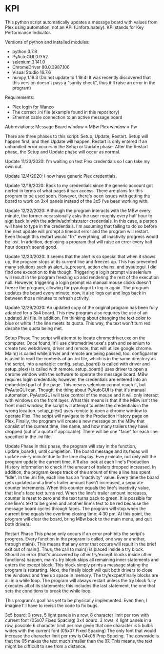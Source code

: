 # KPI
This python script automatically updates a message board with values from Plex using automation, not an API (Unfortunately).
KPI stands for Key Performance Indicator.

Versions of python and installed modules:
- python 3.7.8
- PyAutoGUI 0.9.52
- selenium 3.141.0
- ChromeDriver 80.0.3987.106
- Visual Studio 16.7.6
- numpy 1.19.3 (Do not update to 1.19.4! It was recently discovered that this version doesn't pass a "sanity check", thus it'll raise an error in the program)

Requirements:
- Plex login for Wanco
- The correct .ini file (example found in this repository)
- Ethernet cable connection to an active message board

Abbreviations:
Message Board window = MBw
Plex window = Pw

There are three phases to this script: Setup, Update, Restart.
Setup will happen first, and then Update will happen.
Restart is only entered if an unhandled error occurs in the Setup or Update phase. After the Restart phase, the Setup and Update phase will occur as normal.

Update 11/23/2020: I'm waiting on test Plex credentials so I can take my own out.

Update 12/4/2020: I now have generic Plex credentials.

Update 12/18/2020: Back to my credentials since the generic account got nerfed in terms of what pages it can access. There are 
plans for this program to be used soon. However, there's been issues with getting the board to work on 3x4 panels instead
of the 3x5 I've been working with.

Update 12/22/2020: Although the program interacts with the MBw every minute, the former occassionally asks the user
roughly every half hour to sign back in with the admin/administrator credentials. In this case, a person will have
to type in the credentials. I'm assuming that failing to do so before the next update will prompt a timeout error
and the program will restart. Even though this restart would "fix" everything, all inactivity progress would be lost.
In addition, deploying a program that will raise an error every half hour doesn't sound good.

Update 12/23/2020: It seems that the alert is so special that when it shows up, the program stops at its current line
and freezes up. This has prevented many solutions such as alert_is_present, action chains, and pyautogui. I did find
one exception to this though. Triggering a login prompt via selenium will result in the program freezing up and 
rendering the rest of the execution null. However, triggering a login prompt via manual mouse clicks doesn't freeze
the program, allowing for pyautogui to log in again. The program updates the board every minute; now, it also logs
out and logs back in between those minutes to refresh activity.

Update 12/29/2020: An updated copy of the original program has been fully adapted for a 3x4 board. This new program
also requires the use of an updated .ini file. In addition, I'm thinking about changing the text color to blue or
white if the line meets its quota. This way, the text won't turn red despite the quota being met.

Setup Phase
The script will attempt to locate chromedriver.exe on the computer. Once found, it'll use chromedriver.exe's path and selenium to create 
two webdrivers, driver and remote, that will utilize google chrome. Main() is called while driver and remote are being passed, too.
configparser is used to read the contents of an .ini file, which is in the same directory as the script, into a variable: config.
setup_board() is called with driver and setup_plex() is called with remote. setup_board() uses driver to open a chrome window with the
software to operate the message board. MBw requires login credentials; however, the credentials are entered into an embedded part of the
page. This means selenium cannot reach it, but PyAutoGUI can. Though, the thing about PyAutoGUI is that it's manual automation.
PyAutoGUI will take control of the mouse and it will only interact with windows on the front layer. What this means is that
if the MBw isn't the front most window, the script will attempt to enter the credentials in the wrong location. setup_plex() uses remote
to open a chrome window to operate Plex. The script will navigate to the Production History page on Plex. Finally, the program will
create a new message on the MBw that consist of the current time, line name, and how many trailers they have dropped (out of a quota
if applicable). There will be one "face" for each line specified in the .ini file. 

Update Phase
In this phase, the program will stay in the function, update_board(), until completion. The board message and its faces will update
every minute due to the time display. Every minute, not only will the program update the current time, it'll also look at each line's
Production History information to check if the amount of trailers dropped increased. In addition, the program keeps track of the amount
of time a line has spent "idle". In the .ini file, each line has an "inactivity" value. Every time the board gets updated and a line's
trailer amount hasn't increased, a separate counter increments. When this counter equals the line's inactivity value, that line's
face text turns red. When the line's trailer amount increases, counter is reset to zero and the text turns back to green. It is
possible for one line's text to be green and another line's text to be red because the message board cycles through faces. The 
program will stop when the current time equals the overtime closing time: 4:30 pm. At this point, the program will clear the board,
bring MBw back to the main menu, and quit both drivers.

Restart Phase
This phase only occurs if an error prohibits the script's progress. Every function in the program is called, one way or another, through
main(). This means that any error that occurs will result in the brief exit out of main(). Thus, the call to main() is placed inside
a try block. Should an error (that's uncovered by other try/except blocks inside other functions) happen, main's try block skips
all remaining inner statements and enters the except block. This block simply prints a message stating the program is restarting. Next,
the finally block will quit both drivers to close the windows and free up space in memory. The try/excpet/finally blocks are all in a
while loop. The program will always restart unless the try block fully executes all of its statements; this includes the last statement,
the one that sets the conditions to break the while loop.

This program's goal has yet to be physically implemented. Even then, I imagine I'll have to revisit the code to fix bugs.

3x5 board: 3 rows, 5 light panels in a row, 8 character limit per row with current font (05x07 Fixed Spacing)
3x4 board: 3 rows, 4 light panels in a row, possible 6 character limit per row given that one character is 5 bulbs wides with the current font (05x07 Fixed Spacing)
The only font that would increase the character limit per row is 04x05 Prop Spacing. The downside is that the 05 makes the text much smaller than the 07. This means,
the text might be difficult to see from a distance.

